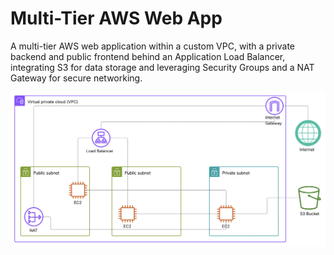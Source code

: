 # Multi-Tier AWS Web App

A multi-tier AWS web application within a custom VPC, with a private backend and public frontend behind an Application Load Balancer, integrating S3 for data storage and leveraging Security Groups and a NAT Gateway for secure networking.

![Diagram](diagram.png)